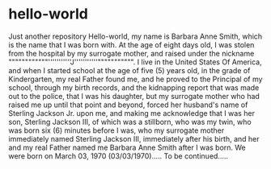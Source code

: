 # hello-world
Just another repository
Hello-world, my name is Barbara Anne Smith, which is the name that I was born with.  At the age of eight days old, I was stolen from the hospital by my surrogate mother, and raised under the nickname """"""""""""'''''''''''J'''''''''''""""""""""".  I live in the United States Of America, and when I started school at the age of five (5) years old, in the grade of Kindergarten, my real Father found me, and he proved to the Principal of my school, through my birth records, and the kidnapping report that was made out to the police, that I was his daughter, but my surrogate mother who had raised me up until that point and beyond, forced her husband's name of Sterling Jackson Jr. upon me, and making me acknowledge that I was her son, Sterling Jackson III, of which was a stillborn, who was my twin, who was born six (6) minutes before I was, who my surrogate mother immediately named Sterling Jackson III, immediately after his birth, and her and my real Father named me Barbara Anne Smith after I was born.  We were born on March 03, 1970 (03/03/1970)..... To be continued..... 
